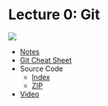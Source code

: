 # Lecture 0: Git

[![](https://cdn.cs50.net/web/2018/spring/lectures/0/lecture0-360p.png)](https://video.cs50.net/web/2018/spring/lectures/0)

- [Notes](https://cs50.harvard.edu/web/notes/1/)
- [Git Cheat Sheet](https://education.github.com/git-cheat-sheet-education.pdf)
- Source Code
    - [Index](https://cdn.cs50.net/web/2018/spring/lectures/0/src0/)
    - [ZIP](https://cdn.cs50.net/web/2018/spring/lectures/0/src0.zip)
- [Video](https://video.cs50.net/web/2018/spring/lectures/0)
